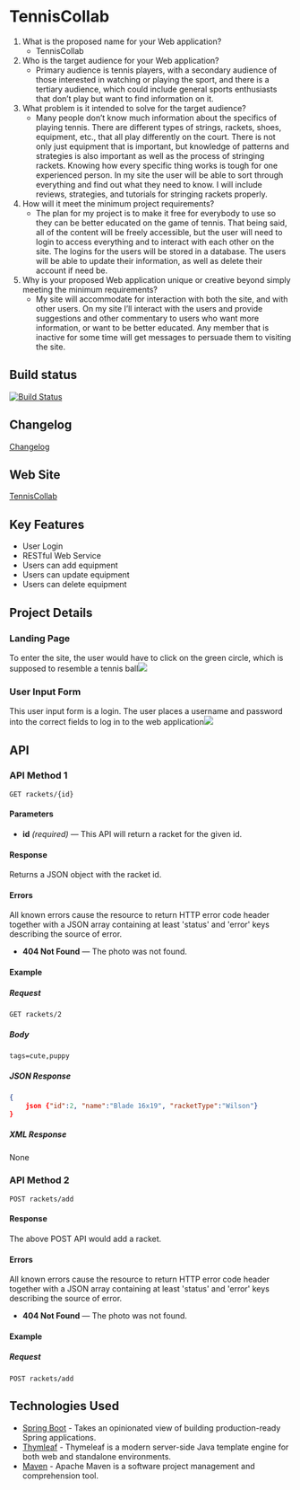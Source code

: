 # TennisCollab

1.	What is the proposed name for your Web application?
	- TennisCollab
2.	Who is the target audience for your Web application?
	- Primary audience is tennis players, with a secondary audience of those interested in watching or playing the sport, and there is a tertiary audience, which could include general sports enthusiasts that don’t play but want to find information on it.
3.	What problem is it intended to solve for the target audience?
	- Many people don’t know much information about the specifics of playing tennis.  There are different types of strings, rackets, shoes, equipment, etc., that all play differently on the court.  There is not only just equipment that is important, but knowledge of patterns and strategies is also important as well as the process of stringing rackets.  Knowing how every specific thing works is tough for one experienced person.  In my site the user will be able to sort through everything and find out what they need to know.  I will include reviews, strategies, and tutorials for stringing rackets properly. 
4.	How will it meet the minimum project requirements?
	- The plan for my project is to make it free for everybody to use so they can be better educated on the game of tennis.  That being said, all of the content will be freely accessible, but the user will need to login to access everything and to interact with each other on the site.  The logins for the users will be stored in a database.  The users will be able to update their information, as well as delete their account if need be.
5.	Why is your proposed Web application unique or creative beyond simply meeting the minimum requirements?
	- My site will accommodate for interaction with both the site, and with other users.  On my site I’ll interact with the users and provide suggestions and other commentary to users who want more information, or want to be better educated.  Any member that is inactive for some time will get messages to persuade them to visiting the site.


## Build status

[![Build Status](https://travis-ci.org/infsci2560sp17/full-stack-web.svg?branch=master)](https://travis-ci.org/infsci2560sp17/full-stack-web-jshankroff)

## Changelog

[Changelog](CHANGELOG.md)

## Web Site

[TennisCollab](https://whispering-tundra-49243.herokuapp.com)

## Key Features

* User Login
* RESTful Web Service
* Users can add equipment
* Users can update equipment 
* Users can delete equipment

## Project Details

### Landing Page

To enter the site, the user would have to click on the green circle, which is supposed to resemble a tennis ball![](https://cloud.githubusercontent.com/assets/25062496/25307923/d58f7138-2777-11e7-888e-85e6a6bfc298.png)

### User Input Form

This user input form is a login.  The user places a username and password into the correct fields to log in to the web application![](https://cloud.githubusercontent.com/assets/25062496/25307925/fcb55c1e-2777-11e7-9233-db5764437429.png)

## API

### API Method 1

    GET rackets/{id}

#### Parameters

- **id** _(required)_ — This API will return a racket for the given id.

#### Response

Returns a JSON object with the racket id.

#### Errors

All known errors cause the resource to return HTTP error code header together with a JSON array containing at least 'status' and 'error' keys describing the source of error.

- **404 Not Found** — The photo was not found.

#### Example

##### Request

    
    GET rackets/2

##### Body

    tags=cute,puppy


##### JSON Response

```json
{
    json {"id":2, "name":"Blade 16x19", "racketType":"Wilson"}
}
```

##### XML Response

None

### API Method 2

    POST rackets/add

#### Response

The above POST API would add a racket.

#### Errors

All known errors cause the resource to return HTTP error code header together with a JSON array containing at least 'status' and 'error' keys describing the source of error.

- **404 Not Found** — The photo was not found.

#### Example

##### Request

    POST rackets/add

## Technologies Used

- [Spring Boot](https://projects.spring.io/spring-boot/) - Takes an opinionated view of building production-ready Spring applications.
- [Thymleaf](http://www.thymeleaf.org/) - Thymeleaf is a modern server-side Java template engine for both web and standalone environments.
- [Maven](https://maven.apache.org/) - Apache Maven is a software project management and comprehension tool.
